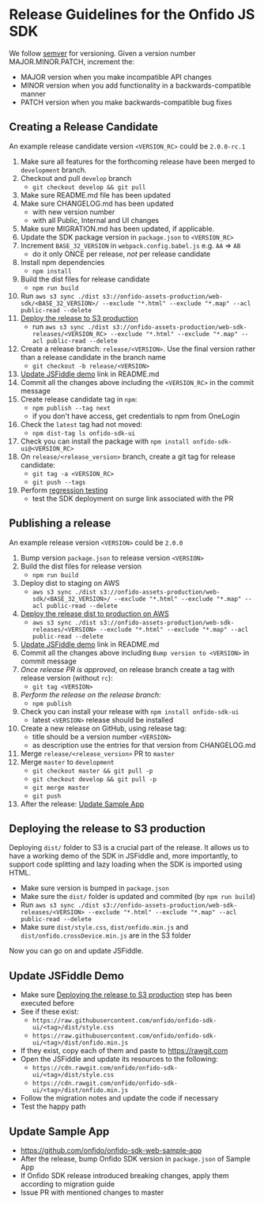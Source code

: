 # Release Guidelines for the Onfido JS SDK

We follow [semver](http://semver.org/) for versioning. Given a version number MAJOR.MINOR.PATCH, increment the:

* MAJOR version when you make incompatible API changes
* MINOR version when you add functionality in a backwards-compatible manner
* PATCH version when you make backwards-compatible bug fixes

## Creating a Release Candidate

An example release candidate version `<VERSION_RC>` could be `2.0.0-rc.1`

1. Make sure all features for the forthcoming release have been merged to `development` branch.
2. Checkout and pull `develop` branch
    - `git checkout develop && git pull`
3. Make sure README.md file has been updated
4. Make sure CHANGELOG.md has been updated
    - with new version number
    - with all Public, Internal and UI changes
5. Make sure MIGRATION.md has been updated, if applicable.
6. Update the SDK package version in `package.json` to `<VERSION_RC>`
7. Increment `BASE_32_VERSION` in `webpack.config.babel.js` e.g. `AA` => `AB`
    - do it only ONCE per release, *not* per release candidate
8. Install npm dependencies
    - `npm install`
9. Build the dist files for release candidate
    - `npm run build`
10. Run `aws s3 sync ./dist s3://onfido-assets-production/web-sdk/<BASE_32_VERSION>/ --exclude "*.html" --exclude "*.map" --acl public-read --delete`
11. [Deploy the release to S3 production](#deploying-the-release-to-S3-production)
    - run `aws s3 sync ./dist s3://onfido-assets-production/web-sdk-releases/<VERSION_RC> --exclude "*.html" --exclude "*.map" --acl public-read --delete`
12. Create a release branch: `release/<VERSION>`. Use the final version rather than a release candidate in the branch name
    - `git checkout -b release/<VERSION>`
13. [Update JSFiddle demo](#update-jsfiddle-demo) link in README.md
14. Commit all the changes above including the `<VERSION_RC>` in the commit message
15. Create release candidate tag in `npm`:
    - `npm publish --tag next`
    - if you don't have access, get credentials to npm from OneLogin
16. Check the `latest` tag had not moved:
    - `npm dist-tag ls onfido-sdk-ui`
17. Check you can install the package with `npm install onfido-sdk-ui@<VERSION_RC>`
18. On `release/<release_version>` branch, create a git tag for release candidate:
    - `git tag -a <VERSION_RC>`
    - `git push --tags`
19. Perform [regression testing](#MANUAL_REGRESSION)
    - test the SDK deployment on surge link associated with the PR

## Publishing a release

An example release version `<VERSION>` could be `2.0.0`

1. Bump version `package.json` to release version `<VERSION>`
2. Build the dist files for release version
    - `npm run build`
3. Deploy dist to staging on AWS
    - `aws s3 sync ./dist s3://onfido-assets-production/web-sdk/<BASE_32_VERSION>/ --exclude "*.html" --exclude "*.map" --acl public-read --delete`
4. [Deploy the release dist to production on AWS](#deploying-the-release-to-S3-production)
    - `aws s3 sync ./dist s3://onfido-assets-production/web-sdk-releases/<VERSION> --exclude "*.html" --exclude "*.map" --acl public-read --delete`
5. [Update JSFiddle demo](#update-jsfiddle-demo) link in README.md
6. Commit all the changes above including `Bump version to <VERSION>` in commit message
7. *Once release PR is approved*, on release branch create a tag with release version (without `rc`):
    * `git tag <VERSION>`
8. *Perform the release on the release branch:*
    - `npm publish`
9. Check you can install your release with `npm install onfido-sdk-ui`
    - latest `<VERSION>` release should be installed
10. Create a new release on GitHub, using release tag:
    - title should be a version number `<VERSION>`
    - as description use the entries for that version from CHANGELOG.md
11. Merge `release/<release_version>` PR to `master`
12. Merge `master` to `development`
    * `git checkout master && git pull -p`
    * `git checkout develop && git pull -p`
    * `git merge master`
    * `git push`
13. After the release: [Update Sample App](#update-sample-app)

## Deploying the release to S3 production
Deploying `dist/` folder to S3 is a crucial part of the release. It allows us to have a working demo of the SDK in JSFiddle and, more importantly, to support code splitting and lazy loading when the SDK is imported using HTML.

- Make sure version is bumped in `package.json`
- Make sure the `dist/` folder is updated and commited (by `npm run build`)
- Run `aws s3 sync ./dist s3://onfido-assets-production/web-sdk-releases/<VERSION> --exclude "*.html" --exclude "*.map" --acl public-read --delete`
- Make sure `dist/style.css`, `dist/onfido.min.js` and `dist/onfido.crossDevice.min.js` are in the S3 folder

Now you can go on and update JSFiddle.

## Update JSFiddle Demo
- Make sure [Deploying the release to S3 production](#deploying-the-release-to-S3-production) step has been executed before
- See if these exist:
  - `https://raw.githubusercontent.com/onfido/onfido-sdk-ui/<tag>/dist/style.css`
  - `https://raw.githubusercontent.com/onfido/onfido-sdk-ui/<tag>/dist/onfido.min.js`
- If they exist, copy each of them and paste to https://rawgit.com
- Open the JSFiddle and update its resources to the following:
  - `https://cdn.rawgit.com/onfido/onfido-sdk-ui/<tag>/dist/style.css`
  - `https://cdn.rawgit.com/onfido/onfido-sdk-ui/<tag>/dist/onfido.min.js`
- Follow the migration notes and update the code if necessary
- Test the happy path

## Update Sample App
- https://github.com/onfido/onfido-sdk-web-sample-app
- After the release, bump Onfido SDK version in `package.json` of Sample App
- If Onfido SDK release introduced breaking changes, apply them according to migration guide
- Issue PR with mentioned changes to master
